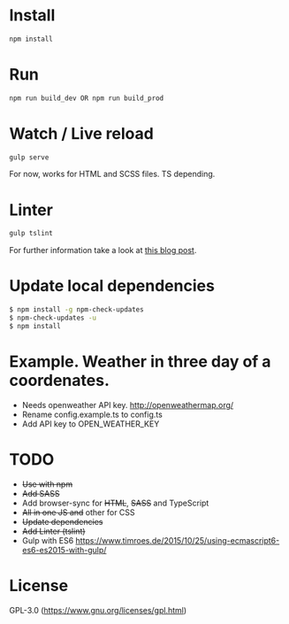# Install
```bash
npm install
```

# Run
```bash
npm run build_dev OR npm run build_prod
```

# Watch / Live reload
```bash
gulp serve
```
For now, works for HTML and SCSS files. TS depending.

# Linter
```bash
gulp tslint
```

For further information take a look at [this blog post](http://blog.mgechev.com/2016/06/26/tree-shaking-angular2-production-build-rollup-javascript/).

# Update local dependencies
```bash
$ npm install -g npm-check-updates
$ npm-check-updates -u
$ npm install 
```
# Example. Weather in three day of a coordenates.

- Needs openweather API key. http://openweathermap.org/
- Rename config.example.ts to config.ts
- Add API key to OPEN_WEATHER_KEY

# TODO
- ~~Use with npm~~
- ~~Add SASS~~
- Add browser-sync for ~~HTML~~, ~~SASS~~ and TypeScript
- ~~All in one JS and~~ other for CSS
- ~~Update dependencies~~
- ~~Add Linter (tslint)~~
- Gulp with ES6 https://www.timroes.de/2015/10/25/using-ecmascript6-es6-es2015-with-gulp/

# License
GPL-3.0 (https://www.gnu.org/licenses/gpl.html)
